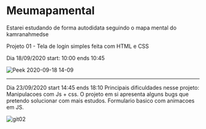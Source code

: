 # Meumapamental
Estarei estudando de forma autodidata seguindo o mapa mental do kamranahmedse


Projeto 01 - Tela de login simples feita com HTML e CSS

Dia 18/09/2020
start: 10:00  ends 10:45

![Peek 2020-09-18 14-09](https://user-images.githubusercontent.com/67908082/93625606-9eb23800-f9b8-11ea-82fc-fd98a6a4ea6c.gif)

--------------------------------------------------------------------------------------------------------------------------------------------------------------------

Dia 23/09/2020
start 14:45 ends 18:10
Principais dificuldades nesse projeto: Manipulacoes com Js + css.
O projeto em si apresenta alguns bugs que pretendo solucionar com mais estudos.
Formulario basico com animacoes em JS.

![git02](https://user-images.githubusercontent.com/67908082/94070863-4ec4de00-fdc9-11ea-98c4-136673ad640c.gif)




